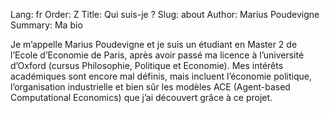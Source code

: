 Lang: fr
Order: Z
Title: Qui suis-je ?
Slug: about
Author: Marius Poudevigne
Summary: Ma bio

Je m’appelle Marius Poudevigne et je suis un étudiant en Master 2 de 
l’Ecole d’Economie de Paris, après avoir passé ma licence à l’université 
d’Oxford (cursus Philosophie, Politique et Economie). Mes intérêts académiques 
sont encore mal définis, mais incluent l’économie politique, l’organisation 
industrielle et bien sûr les modèles ACE (Agent-based Computational Economics) 
que j’ai découvert grâce à ce projet.
